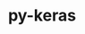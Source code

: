 ---
title: "py-keras"
layout: cache
categories: [package, develop]
meta: {"compilers": ["none"], "num_specs": 176, "num_specs_by_stack": {"ml-darwin-aarch64-mps": 14, "ml-linux-aarch64-cpu": 38, "ml-linux-aarch64-cuda": 38, "ml-linux-x86_64-cpu": 39, "ml-linux-x86_64-cuda": 35, "ml-linux-x86_64-rocm": 12, "root": 176}, "oss": ["sequoia", "ubuntu24.04"], "platforms": ["darwin", "linux"], "stacks": ["ml-darwin-aarch64-mps", "ml-linux-aarch64-cpu", "ml-linux-aarch64-cuda", "ml-linux-x86_64-cpu", "ml-linux-x86_64-cuda", "ml-linux-x86_64-rocm", "root"], "targets": ["aarch64", "x86_64_v3"], "versions": ["3.9.2"]}
spec_details: [{"compiler": "none", "hash": "23yb7n7auhfqrw22mfj4ythnnanm6c5c", "os": "ubuntu24.04", "platform": "linux", "size": "-", "stacks": ["ml-linux-aarch64-cuda", "root"], "target": "aarch64", "variants": ["backend=tensorflow", "build_system=python_pip"], "versions": ["3.9.2"]}, {"compiler": "none", "hash": "27vdd223mqa76bpp2gokjf4vw4t3ijv3", "os": "ubuntu24.04", "platform": "linux", "size": "-", "stacks": ["ml-linux-aarch64-cpu", "root"], "target": "aarch64", "variants": ["backend=torch", "build_system=python_pip"], "versions": ["3.9.2"]}, {"compiler": "none", "hash": "2biozfn5w77xzitrgkfgafhqpw3mjax5", "os": "ubuntu24.04", "platform": "linux", "size": "-", "stacks": ["ml-linux-x86_64-cpu", "root"], "target": "x86_64_v3", "variants": ["backend=torch", "build_system=python_pip"], "versions": ["3.9.2"]}, {"compiler": "none", "hash": "2bkhtb5zjdvnuv6ft3rw7bu7g2mzyqex", "os": "ubuntu24.04", "platform": "linux", "size": "-", "stacks": ["ml-linux-aarch64-cuda", "root"], "target": "aarch64", "variants": ["backend=torch", "build_system=python_pip"], "versions": ["3.9.2"]}, {"compiler": "none", "hash": "2isnbanrgzdusy3cegenirvclztwvjru", "os": "ubuntu24.04", "platform": "linux", "size": "-", "stacks": ["ml-linux-x86_64-cuda", "root"], "target": "x86_64_v3", "variants": ["backend=torch", "build_system=python_pip"], "versions": ["3.9.2"]}, {"compiler": "none", "hash": "2mp7vrw34d3o3zi7hchbrulspkyibwtt", "os": "ubuntu24.04", "platform": "linux", "size": "-", "stacks": ["ml-linux-aarch64-cpu", "root"], "target": "aarch64", "variants": ["backend=torch", "build_system=python_pip"], "versions": ["3.9.2"]}, {"compiler": "none", "hash": "2njwht5ehxf5mlol22gqujg2gmbyxo7x", "os": "ubuntu24.04", "platform": "linux", "size": "-", "stacks": ["ml-linux-aarch64-cuda", "root"], "target": "aarch64", "variants": ["backend=tensorflow", "build_system=python_pip"], "versions": ["3.9.2"]}, {"compiler": "none", "hash": "2s4trwib2hwlroloo2cmu2hawld6phqr", "os": "ubuntu24.04", "platform": "linux", "size": "-", "stacks": ["ml-linux-x86_64-rocm", "root"], "target": "x86_64_v3", "variants": ["backend=tensorflow", "build_system=python_pip"], "versions": ["3.9.2"]}, {"compiler": "none", "hash": "2v5zmye7kzi3l5kxodom7bgdwdgzfopy", "os": "ubuntu24.04", "platform": "linux", "size": "-", "stacks": ["ml-linux-x86_64-cpu", "root"], "target": "x86_64_v3", "variants": ["backend=jax", "build_system=python_pip"], "versions": ["3.9.2"]}, {"compiler": "none", "hash": "2vb2k7bevsr5azl4zhsrfmsbqi7u6mco", "os": "ubuntu24.04", "platform": "linux", "size": "-", "stacks": ["ml-linux-x86_64-cuda", "root"], "target": "x86_64_v3", "variants": ["backend=jax", "build_system=python_pip"], "versions": ["3.9.2"]}, {"compiler": "none", "hash": "2y7mzqmvrx37mo6ghkeoitrvwdzfotbv", "os": "ubuntu24.04", "platform": "linux", "size": "-", "stacks": ["ml-linux-x86_64-rocm", "root"], "target": "x86_64_v3", "variants": ["backend=tensorflow", "build_system=python_pip"], "versions": ["3.9.2"]}, {"compiler": "none", "hash": "3auss2ixvqompo6yaxkri32iclyatc2x", "os": "ubuntu24.04", "platform": "linux", "size": "-", "stacks": ["ml-linux-aarch64-cpu", "root"], "target": "aarch64", "variants": ["backend=torch", "build_system=python_pip"], "versions": ["3.9.2"]}, {"compiler": "none", "hash": "3ifwqzb67bw2shw4yqfqcj2zapu4d7lv", "os": "sequoia", "platform": "darwin", "size": "-", "stacks": ["ml-darwin-aarch64-mps", "root"], "target": "aarch64", "variants": ["backend=torch", "build_system=python_pip"], "versions": ["3.9.2"]}, {"compiler": "none", "hash": "3q7rwtjxs7zxdkux6lsbqrml3iqj6yuq", "os": "ubuntu24.04", "platform": "linux", "size": "-", "stacks": ["ml-linux-aarch64-cpu", "root"], "target": "aarch64", "variants": ["backend=tensorflow", "build_system=python_pip"], "versions": ["3.9.2"]}, {"compiler": "none", "hash": "3smwavnlvbhze5eblf2zk3b5lf7undek", "os": "ubuntu24.04", "platform": "linux", "size": "-", "stacks": ["ml-linux-aarch64-cpu", "root"], "target": "aarch64", "variants": ["backend=tensorflow", "build_system=python_pip"], "versions": ["3.9.2"]}, {"compiler": "none", "hash": "3vvfay54uljgmgogm3z5f32wse2wjnmr", "os": "ubuntu24.04", "platform": "linux", "size": "-", "stacks": ["ml-linux-x86_64-cpu", "root"], "target": "x86_64_v3", "variants": ["backend=torch", "build_system=python_pip"], "versions": ["3.9.2"]}, {"compiler": "none", "hash": "3x56nxcew3aykr3sy6j6seih7u5pwg4x", "os": "ubuntu24.04", "platform": "linux", "size": "-", "stacks": ["ml-linux-aarch64-cuda", "root"], "target": "aarch64", "variants": ["backend=jax", "build_system=python_pip"], "versions": ["3.9.2"]}, {"compiler": "none", "hash": "3zobhduuwy73o6kq75gyt6i7nn7sh34c", "os": "ubuntu24.04", "platform": "linux", "size": "-", "stacks": ["ml-linux-aarch64-cpu", "root"], "target": "aarch64", "variants": ["backend=tensorflow", "build_system=python_pip"], "versions": ["3.9.2"]}, {"compiler": "none", "hash": "4ca62xc4skd2bavq4x3txpqgtdioeykt", "os": "sequoia", "platform": "darwin", "size": "-", "stacks": ["ml-darwin-aarch64-mps", "root"], "target": "aarch64", "variants": ["backend=torch", "build_system=python_pip"], "versions": ["3.9.2"]}, {"compiler": "none", "hash": "4cndtqqkxselgikq53txkbo6k2f2gzsv", "os": "sequoia", "platform": "darwin", "size": "-", "stacks": ["ml-darwin-aarch64-mps", "root"], "target": "aarch64", "variants": ["backend=torch", "build_system=python_pip"], "versions": ["3.9.2"]}, {"compiler": "none", "hash": "4pypqdf4kwaryknjmtllgmagmrqhoou6", "os": "ubuntu24.04", "platform": "linux", "size": "-", "stacks": ["ml-linux-aarch64-cuda", "root"], "target": "aarch64", "variants": ["backend=tensorflow", "build_system=python_pip"], "versions": ["3.9.2"]}, {"compiler": "none", "hash": "4saujuthbptdauhkeb57qttj7dtmhsyr", "os": "ubuntu24.04", "platform": "linux", "size": "-", "stacks": ["ml-linux-aarch64-cpu", "root"], "target": "aarch64", "variants": ["backend=jax", "build_system=python_pip"], "versions": ["3.9.2"]}, {"compiler": "none", "hash": "4sgu4yucuclqsw4ghfyz33nqergxw737", "os": "ubuntu24.04", "platform": "linux", "size": "-", "stacks": ["ml-linux-aarch64-cuda", "root"], "target": "aarch64", "variants": ["backend=jax", "build_system=python_pip"], "versions": ["3.9.2"]}, {"compiler": "none", "hash": "4yhfeweka3o5goz4sixsixhok2uj54ju", "os": "ubuntu24.04", "platform": "linux", "size": "-", "stacks": ["ml-linux-x86_64-cpu", "root"], "target": "x86_64_v3", "variants": ["backend=tensorflow", "build_system=python_pip"], "versions": ["3.9.2"]}, {"compiler": "none", "hash": "5kiu3imegfcbrqhgp7a4bfw2qpwgo3qo", "os": "ubuntu24.04", "platform": "linux", "size": "-", "stacks": ["ml-linux-aarch64-cpu", "root"], "target": "aarch64", "variants": ["backend=jax", "build_system=python_pip"], "versions": ["3.9.2"]}, {"compiler": "none", "hash": "5sgypjk3bzvdkvjnjsktcm3k5igteqsu", "os": "ubuntu24.04", "platform": "linux", "size": "-", "stacks": ["ml-linux-aarch64-cpu", "root"], "target": "aarch64", "variants": ["backend=tensorflow", "build_system=python_pip"], "versions": ["3.9.2"]}, {"compiler": "none", "hash": "5z53vdyvrlqgmtgpb7qiuzdc6ju3ytmg", "os": "ubuntu24.04", "platform": "linux", "size": "-", "stacks": ["ml-linux-x86_64-cpu", "root"], "target": "x86_64_v3", "variants": ["backend=torch", "build_system=python_pip"], "versions": ["3.9.2"]}, {"compiler": "none", "hash": "6d62p2a7xces6wvbonkhce5xgb2e3qbq", "os": "ubuntu24.04", "platform": "linux", "size": "-", "stacks": ["ml-linux-x86_64-cpu", "root"], "target": "x86_64_v3", "variants": ["backend=torch", "build_system=python_pip"], "versions": ["3.9.2"]}, {"compiler": "none", "hash": "6hdke62g7y3hots4sns77oi7bco3ve7g", "os": "ubuntu24.04", "platform": "linux", "size": "-", "stacks": ["ml-linux-x86_64-cuda", "root"], "target": "x86_64_v3", "variants": ["backend=torch", "build_system=python_pip"], "versions": ["3.9.2"]}, {"compiler": "none", "hash": "6nxnba4gxactyv3ltmb5i7w4lxkbpg2p", "os": "ubuntu24.04", "platform": "linux", "size": "-", "stacks": ["ml-linux-x86_64-cpu", "root"], "target": "x86_64_v3", "variants": ["backend=tensorflow", "build_system=python_pip"], "versions": ["3.9.2"]}, {"compiler": "none", "hash": "6vp5y35yxc4n7iz6ye6eomiunzqvcdnb", "os": "ubuntu24.04", "platform": "linux", "size": "-", "stacks": ["ml-linux-x86_64-cuda", "root"], "target": "x86_64_v3", "variants": ["backend=tensorflow", "build_system=python_pip"], "versions": ["3.9.2"]}, {"compiler": "none", "hash": "6y6ral7uuksdynutdunne36bo64nr6uh", "os": "ubuntu24.04", "platform": "linux", "size": "-", "stacks": ["ml-linux-x86_64-cpu", "root"], "target": "x86_64_v3", "variants": ["backend=jax", "build_system=python_pip"], "versions": ["3.9.2"]}, {"compiler": "none", "hash": "7k2jmmvpuvnjnuej4u2x7dnymkv3g5ns", "os": "ubuntu24.04", "platform": "linux", "size": "-", "stacks": ["ml-linux-x86_64-cuda", "root"], "target": "x86_64_v3", "variants": ["backend=jax", "build_system=python_pip"], "versions": ["3.9.2"]}, {"compiler": "none", "hash": "7rvz7fr7xfkmhyzxvpcjvo22bdcg77cr", "os": "ubuntu24.04", "platform": "linux", "size": "-", "stacks": ["ml-linux-aarch64-cpu", "root"], "target": "aarch64", "variants": ["backend=torch", "build_system=python_pip"], "versions": ["3.9.2"]}, {"compiler": "none", "hash": "7y2tdktvr6jyspbamwd45o5pflxdxgc6", "os": "ubuntu24.04", "platform": "linux", "size": "-", "stacks": ["ml-linux-x86_64-cpu", "root"], "target": "x86_64_v3", "variants": ["backend=tensorflow", "build_system=python_pip"], "versions": ["3.9.2"]}, {"compiler": "none", "hash": "a6alutwhnrmggwxihjygnycse2sx3mtc", "os": "ubuntu24.04", "platform": "linux", "size": "-", "stacks": ["ml-linux-aarch64-cuda", "root"], "target": "aarch64", "variants": ["backend=tensorflow", "build_system=python_pip"], "versions": ["3.9.2"]}, {"compiler": "none", "hash": "aaednpmvy7izv75q4mci7vafetrgwumd", "os": "ubuntu24.04", "platform": "linux", "size": "-", "stacks": ["ml-linux-aarch64-cuda", "root"], "target": "aarch64", "variants": ["backend=jax", "build_system=python_pip"], "versions": ["3.9.2"]}, {"compiler": "none", "hash": "arsjezkrq7hh432kzvncsfw2vic5akre", "os": "ubuntu24.04", "platform": "linux", "size": "-", "stacks": ["ml-linux-x86_64-cpu", "root"], "target": "x86_64_v3", "variants": ["backend=tensorflow", "build_system=python_pip"], "versions": ["3.9.2"]}, {"compiler": "none", "hash": "barmzh7tcglz23yohbdo33jmfiemtp7h", "os": "ubuntu24.04", "platform": "linux", "size": "-", "stacks": ["ml-linux-x86_64-cpu", "root"], "target": "x86_64_v3", "variants": ["backend=jax", "build_system=python_pip"], "versions": ["3.9.2"]}, {"compiler": "none", "hash": "boromicvpipiwhn5aek7b3vj5352nyjd", "os": "ubuntu24.04", "platform": "linux", "size": "-", "stacks": ["ml-linux-x86_64-rocm", "root"], "target": "x86_64_v3", "variants": ["backend=tensorflow", "build_system=python_pip"], "versions": ["3.9.2"]}, {"compiler": "none", "hash": "bpk57bndtib47qs37jr72s2x4suq2eg3", "os": "ubuntu24.04", "platform": "linux", "size": "-", "stacks": ["ml-linux-x86_64-cpu", "root"], "target": "x86_64_v3", "variants": ["backend=torch", "build_system=python_pip"], "versions": ["3.9.2"]}, {"compiler": "none", "hash": "bxof7ixpw3b7a4zw3373f7epoevx3ypx", "os": "ubuntu24.04", "platform": "linux", "size": "-", "stacks": ["ml-linux-aarch64-cuda", "root"], "target": "aarch64", "variants": ["backend=jax", "build_system=python_pip"], "versions": ["3.9.2"]}, {"compiler": "none", "hash": "c4o23kgg6mvbno4gzueebh5npyd63q2s", "os": "ubuntu24.04", "platform": "linux", "size": "-", "stacks": ["ml-linux-aarch64-cuda", "root"], "target": "aarch64", "variants": ["backend=jax", "build_system=python_pip"], "versions": ["3.9.2"]}, {"compiler": "none", "hash": "c7zu7t2avcg2ewaxb2iuyrxyerfx7jus", "os": "ubuntu24.04", "platform": "linux", "size": "-", "stacks": ["ml-linux-aarch64-cuda", "root"], "target": "aarch64", "variants": ["backend=jax", "build_system=python_pip"], "versions": ["3.9.2"]}, {"compiler": "none", "hash": "cag4nwljhi3uxbhhfjswq7tqsfxc2wvo", "os": "ubuntu24.04", "platform": "linux", "size": "-", "stacks": ["ml-linux-x86_64-cuda", "root"], "target": "x86_64_v3", "variants": ["backend=torch", "build_system=python_pip"], "versions": ["3.9.2"]}, {"compiler": "none", "hash": "d62r4vohilpzya4icizvvd2biro2twk4", "os": "ubuntu24.04", "platform": "linux", "size": "-", "stacks": ["ml-linux-aarch64-cpu", "root"], "target": "aarch64", "variants": ["backend=torch", "build_system=python_pip"], "versions": ["3.9.2"]}, {"compiler": "none", "hash": "d75ev2tlcnkile3agrsaj5tvbvq4kjpc", "os": "ubuntu24.04", "platform": "linux", "size": "-", "stacks": ["ml-linux-x86_64-rocm", "root"], "target": "x86_64_v3", "variants": ["backend=tensorflow", "build_system=python_pip"], "versions": ["3.9.2"]}, {"compiler": "none", "hash": "dc2o4ucog4hnsgzk3oamrdv67c2autni", "os": "ubuntu24.04", "platform": "linux", "size": "-", "stacks": ["ml-linux-aarch64-cuda", "root"], "target": "aarch64", "variants": ["backend=torch", "build_system=python_pip"], "versions": ["3.9.2"]}, {"compiler": "none", "hash": "dch5mrmsqsmks2bl7wz6yeriuf6brlwq", "os": "ubuntu24.04", "platform": "linux", "size": "-", "stacks": ["ml-linux-x86_64-cpu", "root"], "target": "x86_64_v3", "variants": ["backend=tensorflow", "build_system=python_pip"], "versions": ["3.9.2"]}, {"compiler": "none", "hash": "dh2teqkcvqn46r74tr53lrxhu53bhrze", "os": "ubuntu24.04", "platform": "linux", "size": "-", "stacks": ["ml-linux-x86_64-cpu", "root"], "target": "x86_64_v3", "variants": ["backend=torch", "build_system=python_pip"], "versions": ["3.9.2"]}, {"compiler": "none", "hash": "drxbovvdlhimgoutfihmidomordzxddg", "os": "ubuntu24.04", "platform": "linux", "size": "-", "stacks": ["ml-linux-aarch64-cpu", "root"], "target": "aarch64", "variants": ["backend=tensorflow", "build_system=python_pip"], "versions": ["3.9.2"]}, {"compiler": "none", "hash": "dspvsi6rfailhq55qwlldtdplboeacy3", "os": "ubuntu24.04", "platform": "linux", "size": "-", "stacks": ["ml-linux-x86_64-cuda", "root"], "target": "x86_64_v3", "variants": ["backend=jax", "build_system=python_pip"], "versions": ["3.9.2"]}, {"compiler": "none", "hash": "dzkfug3bvz5ha3srqwt5eqicau7cdza3", "os": "ubuntu24.04", "platform": "linux", "size": "-", "stacks": ["ml-linux-aarch64-cpu", "root"], "target": "aarch64", "variants": ["backend=jax", "build_system=python_pip"], "versions": ["3.9.2"]}, {"compiler": "none", "hash": "e5br67vmcthkrkc4rtwygjvwp7duibmw", "os": "ubuntu24.04", "platform": "linux", "size": "-", "stacks": ["ml-linux-x86_64-cuda", "root"], "target": "x86_64_v3", "variants": ["backend=tensorflow", "build_system=python_pip"], "versions": ["3.9.2"]}, {"compiler": "none", "hash": "e7ocqng72zcke4rva3c3gw4anbpwbwst", "os": "ubuntu24.04", "platform": "linux", "size": "-", "stacks": ["ml-linux-x86_64-cuda", "root"], "target": "x86_64_v3", "variants": ["backend=tensorflow", "build_system=python_pip"], "versions": ["3.9.2"]}, {"compiler": "none", "hash": "emyyjyov6nye7mwewn65axtdg7nabu4f", "os": "ubuntu24.04", "platform": "linux", "size": "-", "stacks": ["ml-linux-x86_64-cuda", "root"], "target": "x86_64_v3", "variants": ["backend=jax", "build_system=python_pip"], "versions": ["3.9.2"]}, {"compiler": "none", "hash": "esudvhs3m3wj3knzbc6uuc4ser454cca", "os": "ubuntu24.04", "platform": "linux", "size": "-", "stacks": ["ml-linux-x86_64-cuda", "root"], "target": "x86_64_v3", "variants": ["backend=torch", "build_system=python_pip"], "versions": ["3.9.2"]}, {"compiler": "none", "hash": "ezbszqqkiqpmkqlxfvou3zj7xsj5burz", "os": "ubuntu24.04", "platform": "linux", "size": "-", "stacks": ["ml-linux-x86_64-cpu", "root"], "target": "x86_64_v3", "variants": ["backend=jax", "build_system=python_pip"], "versions": ["3.9.2"]}, {"compiler": "none", "hash": "f2v5ceyywsvgotlw4ji6ttxoajiw7omn", "os": "ubuntu24.04", "platform": "linux", "size": "-", "stacks": ["ml-linux-x86_64-cuda", "root"], "target": "x86_64_v3", "variants": ["backend=tensorflow", "build_system=python_pip"], "versions": ["3.9.2"]}, {"compiler": "none", "hash": "feuc4exqhfi4wzdczo3yzb6p7krwbumo", "os": "ubuntu24.04", "platform": "linux", "size": "-", "stacks": ["ml-linux-x86_64-cpu", "root"], "target": "x86_64_v3", "variants": ["backend=jax", "build_system=python_pip"], "versions": ["3.9.2"]}, {"compiler": "none", "hash": "ff4qmeyj5ulttnuricjorkyw4cvynvfs", "os": "ubuntu24.04", "platform": "linux", "size": "-", "stacks": ["ml-linux-aarch64-cuda", "root"], "target": "aarch64", "variants": ["backend=tensorflow", "build_system=python_pip"], "versions": ["3.9.2"]}, {"compiler": "none", "hash": "fhsnlyjjfen547y62b74lkeic2mzzgvh", "os": "ubuntu24.04", "platform": "linux", "size": "-", "stacks": ["ml-linux-x86_64-cuda", "root"], "target": "x86_64_v3", "variants": ["backend=tensorflow", "build_system=python_pip"], "versions": ["3.9.2"]}, {"compiler": "none", "hash": "fl3gz7nsxao7mnkzmnwnd73xzsvxhezn", "os": "ubuntu24.04", "platform": "linux", "size": "-", "stacks": ["ml-linux-aarch64-cuda", "root"], "target": "aarch64", "variants": ["backend=torch", "build_system=python_pip"], "versions": ["3.9.2"]}, {"compiler": "none", "hash": "fybpfcwxahjmlokxdt65tbkmd7ziewk4", "os": "ubuntu24.04", "platform": "linux", "size": "-", "stacks": ["ml-linux-x86_64-cpu", "root"], "target": "x86_64_v3", "variants": ["backend=jax", "build_system=python_pip"], "versions": ["3.9.2"]}, {"compiler": "none", "hash": "g3vduq45yifjqpmkz7tvstcsi3jynaz5", "os": "ubuntu24.04", "platform": "linux", "size": "-", "stacks": ["ml-linux-x86_64-cpu", "root"], "target": "x86_64_v3", "variants": ["backend=torch", "build_system=python_pip"], "versions": ["3.9.2"]}, {"compiler": "none", "hash": "gfa7gzposkedfkjho3akm2cyprda2dq6", "os": "ubuntu24.04", "platform": "linux", "size": "-", "stacks": ["ml-linux-aarch64-cpu", "root"], "target": "aarch64", "variants": ["backend=tensorflow", "build_system=python_pip"], "versions": ["3.9.2"]}, {"compiler": "none", "hash": "gjzsd454q4wu3j2aodqqhodfou7tvghu", "os": "ubuntu24.04", "platform": "linux", "size": "-", "stacks": ["ml-linux-x86_64-cpu", "root"], "target": "x86_64_v3", "variants": ["backend=torch", "build_system=python_pip"], "versions": ["3.9.2"]}, {"compiler": "none", "hash": "gk35ahotj266iszlpzjzlaohp25v2xug", "os": "ubuntu24.04", "platform": "linux", "size": "-", "stacks": ["ml-linux-x86_64-cuda", "root"], "target": "x86_64_v3", "variants": ["backend=jax", "build_system=python_pip"], "versions": ["3.9.2"]}, {"compiler": "none", "hash": "gmt4zhtmashnz32whv6culj66zg5rxo4", "os": "ubuntu24.04", "platform": "linux", "size": "-", "stacks": ["ml-linux-x86_64-cuda", "root"], "target": "x86_64_v3", "variants": ["backend=jax", "build_system=python_pip"], "versions": ["3.9.2"]}, {"compiler": "none", "hash": "gnt5ucls4pjrk53atgekxwxbohwjk6kq", "os": "ubuntu24.04", "platform": "linux", "size": "-", "stacks": ["ml-linux-x86_64-cpu", "root"], "target": "x86_64_v3", "variants": ["backend=jax", "build_system=python_pip"], "versions": ["3.9.2"]}, {"compiler": "none", "hash": "gs76ycml6xnabi53qyns354xj3xphxad", "os": "sequoia", "platform": "darwin", "size": "-", "stacks": ["ml-darwin-aarch64-mps", "root"], "target": "aarch64", "variants": ["backend=torch", "build_system=python_pip"], "versions": ["3.9.2"]}, {"compiler": "none", "hash": "gub5hma2leenzvfjun3c4xxq7xsexz3f", "os": "ubuntu24.04", "platform": "linux", "size": "-", "stacks": ["ml-linux-aarch64-cpu", "root"], "target": "aarch64", "variants": ["backend=torch", "build_system=python_pip"], "versions": ["3.9.2"]}, {"compiler": "none", "hash": "gwys2x2tedoxcy6iw4o2px4dg4n6rkoq", "os": "ubuntu24.04", "platform": "linux", "size": "-", "stacks": ["ml-linux-x86_64-cpu", "root"], "target": "x86_64_v3", "variants": ["backend=torch", "build_system=python_pip"], "versions": ["3.9.2"]}, {"compiler": "none", "hash": "h626zlun3mteltxtpyrsqf3yufcpkylo", "os": "ubuntu24.04", "platform": "linux", "size": "-", "stacks": ["ml-linux-aarch64-cuda", "root"], "target": "aarch64", "variants": ["backend=tensorflow", "build_system=python_pip"], "versions": ["3.9.2"]}, {"compiler": "none", "hash": "hdlsp4bfwhtxakk7ajz6kbkdj4uihb3v", "os": "ubuntu24.04", "platform": "linux", "size": "-", "stacks": ["ml-linux-aarch64-cpu", "root"], "target": "aarch64", "variants": ["backend=jax", "build_system=python_pip"], "versions": ["3.9.2"]}, {"compiler": "none", "hash": "he7w5qge4irrb6fciezzolgofxexkfdz", "os": "ubuntu24.04", "platform": "linux", "size": "-", "stacks": ["ml-linux-x86_64-cpu", "root"], "target": "x86_64_v3", "variants": ["backend=torch", "build_system=python_pip"], "versions": ["3.9.2"]}, {"compiler": "none", "hash": "hgaz2zi4yiqtwnklrxfchmyjonstinue", "os": "ubuntu24.04", "platform": "linux", "size": "-", "stacks": ["ml-linux-x86_64-rocm", "root"], "target": "x86_64_v3", "variants": ["backend=tensorflow", "build_system=python_pip"], "versions": ["3.9.2"]}, {"compiler": "none", "hash": "hn4vdi3qf6fwyg7bouegiy655ctktur5", "os": "ubuntu24.04", "platform": "linux", "size": "-", "stacks": ["ml-linux-aarch64-cpu", "root"], "target": "aarch64", "variants": ["backend=jax", "build_system=python_pip"], "versions": ["3.9.2"]}, {"compiler": "none", "hash": "i5agrddvnvurcb2xxvrvxk3rdrpjgmgw", "os": "sequoia", "platform": "darwin", "size": "-", "stacks": ["ml-darwin-aarch64-mps", "root"], "target": "aarch64", "variants": ["backend=torch", "build_system=python_pip"], "versions": ["3.9.2"]}, {"compiler": "none", "hash": "ial47ybsv7jiholyf37ocavxs2icpkp6", "os": "ubuntu24.04", "platform": "linux", "size": "-", "stacks": ["ml-linux-aarch64-cpu", "root"], "target": "aarch64", "variants": ["backend=jax", "build_system=python_pip"], "versions": ["3.9.2"]}, {"compiler": "none", "hash": "iqj2pb3n7op3abnuinxzwkqyvnhws6rh", "os": "ubuntu24.04", "platform": "linux", "size": "-", "stacks": ["ml-linux-x86_64-cuda", "root"], "target": "x86_64_v3", "variants": ["backend=torch", "build_system=python_pip"], "versions": ["3.9.2"]}, {"compiler": "none", "hash": "j3rgetuhbkguba3wnugeiokw2vz4yen3", "os": "ubuntu24.04", "platform": "linux", "size": "-", "stacks": ["ml-linux-x86_64-cuda", "root"], "target": "x86_64_v3", "variants": ["backend=torch", "build_system=python_pip"], "versions": ["3.9.2"]}, {"compiler": "none", "hash": "jdvak6lol76p7tugvzhi7nbpk7ypmo4v", "os": "sequoia", "platform": "darwin", "size": "-", "stacks": ["ml-darwin-aarch64-mps", "root"], "target": "aarch64", "variants": ["backend=torch", "build_system=python_pip"], "versions": ["3.9.2"]}, {"compiler": "none", "hash": "juoab7nrtnwgu4exrb53kferf2ehlyt3", "os": "ubuntu24.04", "platform": "linux", "size": "-", "stacks": ["ml-linux-aarch64-cuda", "root"], "target": "aarch64", "variants": ["backend=torch", "build_system=python_pip"], "versions": ["3.9.2"]}, {"compiler": "none", "hash": "k3w7j5yj24tqgnrn53vwg4cwikcnswxh", "os": "ubuntu24.04", "platform": "linux", "size": "-", "stacks": ["ml-linux-aarch64-cpu", "root"], "target": "aarch64", "variants": ["backend=torch", "build_system=python_pip"], "versions": ["3.9.2"]}, {"compiler": "none", "hash": "klq5imrojebgaksa66gycwwfvgcgrctg", "os": "ubuntu24.04", "platform": "linux", "size": "-", "stacks": ["ml-linux-aarch64-cuda", "root"], "target": "aarch64", "variants": ["backend=tensorflow", "build_system=python_pip"], "versions": ["3.9.2"]}, {"compiler": "none", "hash": "ldphhl37krbs36wqjhqczcoeyekfitaj", "os": "ubuntu24.04", "platform": "linux", "size": "-", "stacks": ["ml-linux-x86_64-cpu", "root"], "target": "x86_64_v3", "variants": ["backend=jax", "build_system=python_pip"], "versions": ["3.9.2"]}, {"compiler": "none", "hash": "lokbysgj7i6uilrq7bfs3rwmoj7wfnbi", "os": "ubuntu24.04", "platform": "linux", "size": "-", "stacks": ["ml-linux-aarch64-cuda", "root"], "target": "aarch64", "variants": ["backend=jax", "build_system=python_pip"], "versions": ["3.9.2"]}, {"compiler": "none", "hash": "lqy5dnb2awenwmdzqf3qwfz27g34hvz2", "os": "ubuntu24.04", "platform": "linux", "size": "-", "stacks": ["ml-linux-aarch64-cpu", "root"], "target": "aarch64", "variants": ["backend=jax", "build_system=python_pip"], "versions": ["3.9.2"]}, {"compiler": "none", "hash": "luvzf4uxlzp75hefzwjkftj2ldc4b52b", "os": "ubuntu24.04", "platform": "linux", "size": "-", "stacks": ["ml-linux-x86_64-rocm", "root"], "target": "x86_64_v3", "variants": ["backend=tensorflow", "build_system=python_pip"], "versions": ["3.9.2"]}, {"compiler": "none", "hash": "lx22hfcgpjg4qgzzm5uu6afx2uibfiqf", "os": "ubuntu24.04", "platform": "linux", "size": "-", "stacks": ["ml-linux-aarch64-cpu", "root"], "target": "aarch64", "variants": ["backend=jax", "build_system=python_pip"], "versions": ["3.9.2"]}, {"compiler": "none", "hash": "m4hqgwkboprzub2rxlebe6ju7lhtgl5p", "os": "ubuntu24.04", "platform": "linux", "size": "-", "stacks": ["ml-linux-aarch64-cpu", "root"], "target": "aarch64", "variants": ["backend=tensorflow", "build_system=python_pip"], "versions": ["3.9.2"]}, {"compiler": "none", "hash": "mhuqgvfpzjnme54f4iovy2ccphqkixe4", "os": "ubuntu24.04", "platform": "linux", "size": "-", "stacks": ["ml-linux-x86_64-cuda", "root"], "target": "x86_64_v3", "variants": ["backend=tensorflow", "build_system=python_pip"], "versions": ["3.9.2"]}, {"compiler": "none", "hash": "mjaxcbiwnibzq5jqljbk73gbxzxbyqmc", "os": "ubuntu24.04", "platform": "linux", "size": "-", "stacks": ["ml-linux-aarch64-cuda", "root"], "target": "aarch64", "variants": ["backend=torch", "build_system=python_pip"], "versions": ["3.9.2"]}, {"compiler": "none", "hash": "mjh4iaruv5jd4dluwrr6lyj2bobel6jl", "os": "ubuntu24.04", "platform": "linux", "size": "-", "stacks": ["ml-linux-x86_64-cpu", "root"], "target": "x86_64_v3", "variants": ["backend=tensorflow", "build_system=python_pip"], "versions": ["3.9.2"]}, {"compiler": "none", "hash": "mjtvub76chp4zjf6uepk23udjh3ojcgo", "os": "ubuntu24.04", "platform": "linux", "size": "-", "stacks": ["ml-linux-x86_64-cuda", "root"], "target": "x86_64_v3", "variants": ["backend=jax", "build_system=python_pip"], "versions": ["3.9.2"]}, {"compiler": "none", "hash": "mv6dxcasrfyq3sufzprwcwblxx7qnktw", "os": "ubuntu24.04", "platform": "linux", "size": "-", "stacks": ["ml-linux-x86_64-cuda", "root"], "target": "x86_64_v3", "variants": ["backend=tensorflow", "build_system=python_pip"], "versions": ["3.9.2"]}, {"compiler": "none", "hash": "nhgy2mwclezspdk33fgo542ngb3atdr5", "os": "ubuntu24.04", "platform": "linux", "size": "-", "stacks": ["ml-linux-x86_64-rocm", "root"], "target": "x86_64_v3", "variants": ["backend=tensorflow", "build_system=python_pip"], "versions": ["3.9.2"]}, {"compiler": "none", "hash": "nnk4jmywiimx7aqv6qyzoyokh4nshe33", "os": "ubuntu24.04", "platform": "linux", "size": "-", "stacks": ["ml-linux-x86_64-cuda", "root"], "target": "x86_64_v3", "variants": ["backend=jax", "build_system=python_pip"], "versions": ["3.9.2"]}, {"compiler": "none", "hash": "nob43gehzjmpjeqhvj7zyfhr5flv7emt", "os": "ubuntu24.04", "platform": "linux", "size": "-", "stacks": ["ml-linux-x86_64-cpu", "root"], "target": "x86_64_v3", "variants": ["backend=tensorflow", "build_system=python_pip"], "versions": ["3.9.2"]}, {"compiler": "none", "hash": "not3kwrgodxmynlp2rlwarpyixqsm2iw", "os": "ubuntu24.04", "platform": "linux", "size": "-", "stacks": ["ml-linux-aarch64-cuda", "root"], "target": "aarch64", "variants": ["backend=torch", "build_system=python_pip"], "versions": ["3.9.2"]}, {"compiler": "none", "hash": "o6fjcshsyjlkisreflgtlweu5hb26jcv", "os": "sequoia", "platform": "darwin", "size": "-", "stacks": ["ml-darwin-aarch64-mps", "root"], "target": "aarch64", "variants": ["backend=torch", "build_system=python_pip"], "versions": ["3.9.2"]}, {"compiler": "none", "hash": "ok5sniox7ptxmpukifikrd53jo6svx4b", "os": "ubuntu24.04", "platform": "linux", "size": "-", "stacks": ["ml-linux-aarch64-cuda", "root"], "target": "aarch64", "variants": ["backend=jax", "build_system=python_pip"], "versions": ["3.9.2"]}, {"compiler": "none", "hash": "okfmndytc3jegedly5mo7hq6ngdf2tyr", "os": "ubuntu24.04", "platform": "linux", "size": "-", "stacks": ["ml-linux-x86_64-cuda", "root"], "target": "x86_64_v3", "variants": ["backend=torch", "build_system=python_pip"], "versions": ["3.9.2"]}, {"compiler": "none", "hash": "p6s3hrcxmrez742fae64gbu5tov5ga2s", "os": "sequoia", "platform": "darwin", "size": "-", "stacks": ["ml-darwin-aarch64-mps", "root"], "target": "aarch64", "variants": ["backend=torch", "build_system=python_pip"], "versions": ["3.9.2"]}, {"compiler": "none", "hash": "p7mf62jcdxs42ob2pjiumrgtvmpuwfqq", "os": "ubuntu24.04", "platform": "linux", "size": "-", "stacks": ["ml-linux-aarch64-cuda", "root"], "target": "aarch64", "variants": ["backend=torch", "build_system=python_pip"], "versions": ["3.9.2"]}, {"compiler": "none", "hash": "pai77tuvpl43vgau2taf7svlfhohcgar", "os": "ubuntu24.04", "platform": "linux", "size": "-", "stacks": ["ml-linux-x86_64-cuda", "root"], "target": "x86_64_v3", "variants": ["backend=torch", "build_system=python_pip"], "versions": ["3.9.2"]}, {"compiler": "none", "hash": "pigalgwwfibzitya4k4ohvswkceh3ib4", "os": "ubuntu24.04", "platform": "linux", "size": "-", "stacks": ["ml-linux-x86_64-cpu", "root"], "target": "x86_64_v3", "variants": ["backend=tensorflow", "build_system=python_pip"], "versions": ["3.9.2"]}, {"compiler": "none", "hash": "plqfettuihqimmonxcpzh5h7v77row2j", "os": "ubuntu24.04", "platform": "linux", "size": "-", "stacks": ["ml-linux-aarch64-cuda", "root"], "target": "aarch64", "variants": ["backend=tensorflow", "build_system=python_pip"], "versions": ["3.9.2"]}, {"compiler": "none", "hash": "pt77okytavynz7wkcu55sgbktevqhyzd", "os": "sequoia", "platform": "darwin", "size": "-", "stacks": ["ml-darwin-aarch64-mps", "root"], "target": "aarch64", "variants": ["backend=torch", "build_system=python_pip"], "versions": ["3.9.2"]}, {"compiler": "none", "hash": "q4bj4x4dwfmz2vreorj6nbmcmrl5pito", "os": "ubuntu24.04", "platform": "linux", "size": "-", "stacks": ["ml-linux-aarch64-cuda", "root"], "target": "aarch64", "variants": ["backend=jax", "build_system=python_pip"], "versions": ["3.9.2"]}, {"compiler": "none", "hash": "qalhjzj52oeed2hi7wx4ushio5j75yg6", "os": "ubuntu24.04", "platform": "linux", "size": "-", "stacks": ["ml-linux-aarch64-cpu", "root"], "target": "aarch64", "variants": ["backend=torch", "build_system=python_pip"], "versions": ["3.9.2"]}, {"compiler": "none", "hash": "qmdkkqjacwst7yvsjuvho2khmvihqjof", "os": "ubuntu24.04", "platform": "linux", "size": "-", "stacks": ["ml-linux-x86_64-cuda", "root"], "target": "x86_64_v3", "variants": ["backend=tensorflow", "build_system=python_pip"], "versions": ["3.9.2"]}, {"compiler": "none", "hash": "qqadsaumogmftpsyva3ctbzziealjoxg", "os": "ubuntu24.04", "platform": "linux", "size": "-", "stacks": ["ml-linux-x86_64-cpu", "root"], "target": "x86_64_v3", "variants": ["backend=torch", "build_system=python_pip"], "versions": ["3.9.2"]}, {"compiler": "none", "hash": "qxqziqqsscuuhoivq3usmpged5sdz6ly", "os": "ubuntu24.04", "platform": "linux", "size": "-", "stacks": ["ml-linux-x86_64-cpu", "root"], "target": "x86_64_v3", "variants": ["backend=torch", "build_system=python_pip"], "versions": ["3.9.2"]}, {"compiler": "none", "hash": "qyk67k4hik7wopii3xcha4y45hf2pyza", "os": "ubuntu24.04", "platform": "linux", "size": "-", "stacks": ["ml-linux-x86_64-cpu", "root"], "target": "x86_64_v3", "variants": ["backend=jax", "build_system=python_pip"], "versions": ["3.9.2"]}, {"compiler": "none", "hash": "r5oadha4p2glu6xz564mdnqq5bgsvzqo", "os": "ubuntu24.04", "platform": "linux", "size": "-", "stacks": ["ml-linux-x86_64-rocm", "root"], "target": "x86_64_v3", "variants": ["backend=tensorflow", "build_system=python_pip"], "versions": ["3.9.2"]}, {"compiler": "none", "hash": "rbyedu52tmlzfbkd542viqoidt5dcqad", "os": "ubuntu24.04", "platform": "linux", "size": "-", "stacks": ["ml-linux-x86_64-cpu", "root"], "target": "x86_64_v3", "variants": ["backend=tensorflow", "build_system=python_pip"], "versions": ["3.9.2"]}, {"compiler": "none", "hash": "rdhcxwq2kgscacnnx57evt4up2hhmm26", "os": "ubuntu24.04", "platform": "linux", "size": "-", "stacks": ["ml-linux-aarch64-cpu", "root"], "target": "aarch64", "variants": ["backend=tensorflow", "build_system=python_pip"], "versions": ["3.9.2"]}, {"compiler": "none", "hash": "rhsydjaf3zgec3vqcsxifx2u63i3fgvq", "os": "ubuntu24.04", "platform": "linux", "size": "-", "stacks": ["ml-linux-x86_64-rocm", "root"], "target": "x86_64_v3", "variants": ["backend=tensorflow", "build_system=python_pip"], "versions": ["3.9.2"]}, {"compiler": "none", "hash": "rncn7uroojrbeuuxjm34rxl47pumm7ao", "os": "ubuntu24.04", "platform": "linux", "size": "-", "stacks": ["ml-linux-aarch64-cuda", "root"], "target": "aarch64", "variants": ["backend=torch", "build_system=python_pip"], "versions": ["3.9.2"]}, {"compiler": "none", "hash": "s6rwfvrtrlgyzr7lv35eeqcezg7aseor", "os": "ubuntu24.04", "platform": "linux", "size": "-", "stacks": ["ml-linux-aarch64-cuda", "root"], "target": "aarch64", "variants": ["backend=tensorflow", "build_system=python_pip"], "versions": ["3.9.2"]}, {"compiler": "none", "hash": "scm3pg5vmqk63w4jlqtzlmgklyzkszuk", "os": "ubuntu24.04", "platform": "linux", "size": "-", "stacks": ["ml-linux-aarch64-cuda", "root"], "target": "aarch64", "variants": ["backend=jax", "build_system=python_pip"], "versions": ["3.9.2"]}, {"compiler": "none", "hash": "sejdvmh7boz7s6443fu3mjf4aljkurry", "os": "ubuntu24.04", "platform": "linux", "size": "-", "stacks": ["ml-linux-aarch64-cpu", "root"], "target": "aarch64", "variants": ["backend=jax", "build_system=python_pip"], "versions": ["3.9.2"]}, {"compiler": "none", "hash": "srfcneh7nrx2dwoyctqk5xo6trf76sgp", "os": "ubuntu24.04", "platform": "linux", "size": "-", "stacks": ["ml-linux-aarch64-cpu", "root"], "target": "aarch64", "variants": ["backend=tensorflow", "build_system=python_pip"], "versions": ["3.9.2"]}, {"compiler": "none", "hash": "suizxj25j4vmln3dr633qiucbzsqadce", "os": "ubuntu24.04", "platform": "linux", "size": "-", "stacks": ["ml-linux-x86_64-cuda", "root"], "target": "x86_64_v3", "variants": ["backend=torch", "build_system=python_pip"], "versions": ["3.9.2"]}, {"compiler": "none", "hash": "swvjj4abbzv645z52erzqsjzasewz4gk", "os": "ubuntu24.04", "platform": "linux", "size": "-", "stacks": ["ml-linux-aarch64-cpu", "root"], "target": "aarch64", "variants": ["backend=tensorflow", "build_system=python_pip"], "versions": ["3.9.2"]}, {"compiler": "none", "hash": "t3xrh4nhzx2oadwl7x547njj4uu2jgt4", "os": "ubuntu24.04", "platform": "linux", "size": "-", "stacks": ["ml-linux-x86_64-rocm", "root"], "target": "x86_64_v3", "variants": ["backend=tensorflow", "build_system=python_pip"], "versions": ["3.9.2"]}, {"compiler": "none", "hash": "t4a7zp3oiihpxk6fr6uqohyxwm44wjxe", "os": "ubuntu24.04", "platform": "linux", "size": "-", "stacks": ["ml-linux-x86_64-cpu", "root"], "target": "x86_64_v3", "variants": ["backend=torch", "build_system=python_pip"], "versions": ["3.9.2"]}, {"compiler": "none", "hash": "t6zeoqfj5rclo7kvbxjywcdcz7zcvcpb", "os": "sequoia", "platform": "darwin", "size": "-", "stacks": ["ml-darwin-aarch64-mps", "root"], "target": "aarch64", "variants": ["backend=torch", "build_system=python_pip"], "versions": ["3.9.2"]}, {"compiler": "none", "hash": "tfbsixkablg2pwxftpbfazypz5pyfuyi", "os": "ubuntu24.04", "platform": "linux", "size": "-", "stacks": ["ml-linux-aarch64-cpu", "root"], "target": "aarch64", "variants": ["backend=torch", "build_system=python_pip"], "versions": ["3.9.2"]}, {"compiler": "none", "hash": "tj5yb3wcaapr2f7eoighadkfrpuobexu", "os": "ubuntu24.04", "platform": "linux", "size": "-", "stacks": ["ml-linux-aarch64-cuda", "root"], "target": "aarch64", "variants": ["backend=tensorflow", "build_system=python_pip"], "versions": ["3.9.2"]}, {"compiler": "none", "hash": "tllxhzkyqvulsiqunxkculw3bgg24slh", "os": "ubuntu24.04", "platform": "linux", "size": "-", "stacks": ["ml-linux-x86_64-rocm", "root"], "target": "x86_64_v3", "variants": ["backend=tensorflow", "build_system=python_pip"], "versions": ["3.9.2"]}, {"compiler": "none", "hash": "tpbgn2n63fbrz32vmblwwlpkcoho44oz", "os": "ubuntu24.04", "platform": "linux", "size": "-", "stacks": ["ml-linux-aarch64-cpu", "root"], "target": "aarch64", "variants": ["backend=jax", "build_system=python_pip"], "versions": ["3.9.2"]}, {"compiler": "none", "hash": "tvtvl4zdlyntmcajjn4eqfuinj3s26cr", "os": "ubuntu24.04", "platform": "linux", "size": "-", "stacks": ["ml-linux-aarch64-cpu", "root"], "target": "aarch64", "variants": ["backend=jax", "build_system=python_pip"], "versions": ["3.9.2"]}, {"compiler": "none", "hash": "twvpjl6aojzu3c46rin3a4fj24wclkqg", "os": "sequoia", "platform": "darwin", "size": "-", "stacks": ["ml-darwin-aarch64-mps", "root"], "target": "aarch64", "variants": ["backend=torch", "build_system=python_pip"], "versions": ["3.9.2"]}, {"compiler": "none", "hash": "txd4imwcw3k3tcxz5m6ir7kaovxd7mn3", "os": "ubuntu24.04", "platform": "linux", "size": "-", "stacks": ["ml-linux-aarch64-cpu", "root"], "target": "aarch64", "variants": ["backend=torch", "build_system=python_pip"], "versions": ["3.9.2"]}, {"compiler": "none", "hash": "tzey4mwy2neqnpgnwy6tdrlmevgjd2kq", "os": "ubuntu24.04", "platform": "linux", "size": "-", "stacks": ["ml-linux-aarch64-cuda", "root"], "target": "aarch64", "variants": ["backend=torch", "build_system=python_pip"], "versions": ["3.9.2"]}, {"compiler": "none", "hash": "u6jdz6tcmqkvsqbu4ce5uz5gtrufroxi", "os": "ubuntu24.04", "platform": "linux", "size": "-", "stacks": ["ml-linux-aarch64-cuda", "root"], "target": "aarch64", "variants": ["backend=torch", "build_system=python_pip"], "versions": ["3.9.2"]}, {"compiler": "none", "hash": "ucmobbfqxd72s2lzs65pkeukkcxl73fl", "os": "ubuntu24.04", "platform": "linux", "size": "-", "stacks": ["ml-linux-aarch64-cpu", "root"], "target": "aarch64", "variants": ["backend=torch", "build_system=python_pip"], "versions": ["3.9.2"]}, {"compiler": "none", "hash": "udcjf34l2vu5g5amcb2kba64vk7qhfex", "os": "ubuntu24.04", "platform": "linux", "size": "-", "stacks": ["ml-linux-x86_64-cpu", "root"], "target": "x86_64_v3", "variants": ["backend=torch", "build_system=python_pip"], "versions": ["3.9.2"]}, {"compiler": "none", "hash": "udiazcn5zchz52iqz57max2jzlwu2s66", "os": "ubuntu24.04", "platform": "linux", "size": "-", "stacks": ["ml-linux-x86_64-cuda", "root"], "target": "x86_64_v3", "variants": ["backend=tensorflow", "build_system=python_pip"], "versions": ["3.9.2"]}, {"compiler": "none", "hash": "ufdhedh7d6i3a7xqhposvcdyr5lwng6n", "os": "ubuntu24.04", "platform": "linux", "size": "-", "stacks": ["ml-linux-aarch64-cuda", "root"], "target": "aarch64", "variants": ["backend=torch", "build_system=python_pip"], "versions": ["3.9.2"]}, {"compiler": "none", "hash": "ug74ywxixs7k6ubq36cq3zzy5p2bxm3v", "os": "ubuntu24.04", "platform": "linux", "size": "-", "stacks": ["ml-linux-x86_64-rocm", "root"], "target": "x86_64_v3", "variants": ["backend=tensorflow", "build_system=python_pip"], "versions": ["3.9.2"]}, {"compiler": "none", "hash": "umnitduizyjxtn4ohjrnjzj2clbfd5ak", "os": "ubuntu24.04", "platform": "linux", "size": "-", "stacks": ["ml-linux-x86_64-cpu", "root"], "target": "x86_64_v3", "variants": ["backend=tensorflow", "build_system=python_pip"], "versions": ["3.9.2"]}, {"compiler": "none", "hash": "un7rg7m542lobm5ygxnunhaaeiqybgpv", "os": "ubuntu24.04", "platform": "linux", "size": "-", "stacks": ["ml-linux-x86_64-cpu", "root"], "target": "x86_64_v3", "variants": ["backend=jax", "build_system=python_pip"], "versions": ["3.9.2"]}, {"compiler": "none", "hash": "uqjrwcyizpmtdwmviyabzdykunxd5pod", "os": "ubuntu24.04", "platform": "linux", "size": "-", "stacks": ["ml-linux-x86_64-cuda", "root"], "target": "x86_64_v3", "variants": ["backend=jax", "build_system=python_pip"], "versions": ["3.9.2"]}, {"compiler": "none", "hash": "uri7hmx7yhp73mt3fuqgcrv6pnh5wrai", "os": "ubuntu24.04", "platform": "linux", "size": "-", "stacks": ["ml-linux-aarch64-cuda", "root"], "target": "aarch64", "variants": ["backend=jax", "build_system=python_pip"], "versions": ["3.9.2"]}, {"compiler": "none", "hash": "v5cx6fnb76rln44f4jmz74o5fdaesfco", "os": "ubuntu24.04", "platform": "linux", "size": "-", "stacks": ["ml-linux-aarch64-cpu", "root"], "target": "aarch64", "variants": ["backend=tensorflow", "build_system=python_pip"], "versions": ["3.9.2"]}, {"compiler": "none", "hash": "vbln4advctgedd5qrorw2gecvpsai5lb", "os": "sequoia", "platform": "darwin", "size": "-", "stacks": ["ml-darwin-aarch64-mps", "root"], "target": "aarch64", "variants": ["backend=torch", "build_system=python_pip"], "versions": ["3.9.2"]}, {"compiler": "none", "hash": "vdsz5ynyhgd44prqsrk7tiabinddp3na", "os": "ubuntu24.04", "platform": "linux", "size": "-", "stacks": ["ml-linux-aarch64-cuda", "root"], "target": "aarch64", "variants": ["backend=torch", "build_system=python_pip"], "versions": ["3.9.2"]}, {"compiler": "none", "hash": "vdtcx6lcs5p477ckzck4xocsg2nzeof3", "os": "ubuntu24.04", "platform": "linux", "size": "-", "stacks": ["ml-linux-aarch64-cpu", "root"], "target": "aarch64", "variants": ["backend=torch", "build_system=python_pip"], "versions": ["3.9.2"]}, {"compiler": "none", "hash": "vi3evgzrk7ro2hzm3ahyfg2kdpfsb57i", "os": "ubuntu24.04", "platform": "linux", "size": "-", "stacks": ["ml-linux-x86_64-cuda", "root"], "target": "x86_64_v3", "variants": ["backend=jax", "build_system=python_pip"], "versions": ["3.9.2"]}, {"compiler": "none", "hash": "vjjpe7cgsm43gpsh3n6cruc2infanehc", "os": "ubuntu24.04", "platform": "linux", "size": "-", "stacks": ["ml-linux-aarch64-cpu", "root"], "target": "aarch64", "variants": ["backend=jax", "build_system=python_pip"], "versions": ["3.9.2"]}, {"compiler": "none", "hash": "vnjoeojjdm6fbbhcdaooei7hxjvrn2v3", "os": "ubuntu24.04", "platform": "linux", "size": "-", "stacks": ["ml-linux-x86_64-cpu", "root"], "target": "x86_64_v3", "variants": ["backend=tensorflow", "build_system=python_pip"], "versions": ["3.9.2"]}, {"compiler": "none", "hash": "vpldjmlbep7c64whgam55fvhhl3mlhkj", "os": "ubuntu24.04", "platform": "linux", "size": "-", "stacks": ["ml-linux-aarch64-cuda", "root"], "target": "aarch64", "variants": ["backend=tensorflow", "build_system=python_pip"], "versions": ["3.9.2"]}, {"compiler": "none", "hash": "wf2legqz4nd5nnqxlnvgubtqnbghzrzr", "os": "ubuntu24.04", "platform": "linux", "size": "-", "stacks": ["ml-linux-aarch64-cpu", "root"], "target": "aarch64", "variants": ["backend=tensorflow", "build_system=python_pip"], "versions": ["3.9.2"]}, {"compiler": "none", "hash": "wjkbgde3i4gz4xmwmrue3clb5iqrdvaz", "os": "ubuntu24.04", "platform": "linux", "size": "-", "stacks": ["ml-linux-x86_64-cuda", "root"], "target": "x86_64_v3", "variants": ["backend=torch", "build_system=python_pip"], "versions": ["3.9.2"]}, {"compiler": "none", "hash": "wrj5ejrsq627ioum5pxarwgpe7xj73sf", "os": "ubuntu24.04", "platform": "linux", "size": "-", "stacks": ["ml-linux-x86_64-cpu", "root"], "target": "x86_64_v3", "variants": ["backend=jax", "build_system=python_pip"], "versions": ["3.9.2"]}, {"compiler": "none", "hash": "xlnfgkzxxg4x3gr44m3roz7phmqsz6ys", "os": "ubuntu24.04", "platform": "linux", "size": "-", "stacks": ["ml-linux-x86_64-cuda", "root"], "target": "x86_64_v3", "variants": ["backend=tensorflow", "build_system=python_pip"], "versions": ["3.9.2"]}, {"compiler": "none", "hash": "xxz7h7m2xdvbr2ot4lumo2kiy37cdq7q", "os": "ubuntu24.04", "platform": "linux", "size": "-", "stacks": ["ml-linux-x86_64-cuda", "root"], "target": "x86_64_v3", "variants": ["backend=torch", "build_system=python_pip"], "versions": ["3.9.2"]}, {"compiler": "none", "hash": "ygbtkmyiaxmzm7yrallgysligooav6cv", "os": "ubuntu24.04", "platform": "linux", "size": "-", "stacks": ["ml-linux-x86_64-cpu", "root"], "target": "x86_64_v3", "variants": ["backend=tensorflow", "build_system=python_pip"], "versions": ["3.9.2"]}, {"compiler": "none", "hash": "yn7xddsjnyy6aapmcdswqvetov6kthg5", "os": "ubuntu24.04", "platform": "linux", "size": "-", "stacks": ["ml-linux-aarch64-cuda", "root"], "target": "aarch64", "variants": ["backend=torch", "build_system=python_pip"], "versions": ["3.9.2"]}, {"compiler": "none", "hash": "yr7qqeh3s2tavc2x4s7itof5hrrktqlm", "os": "ubuntu24.04", "platform": "linux", "size": "-", "stacks": ["ml-linux-aarch64-cuda", "root"], "target": "aarch64", "variants": ["backend=torch", "build_system=python_pip"], "versions": ["3.9.2"]}, {"compiler": "none", "hash": "yxejnw3m7bzjpbjpjwe2uowvhqjlxx2z", "os": "sequoia", "platform": "darwin", "size": "-", "stacks": ["ml-darwin-aarch64-mps", "root"], "target": "aarch64", "variants": ["backend=torch", "build_system=python_pip"], "versions": ["3.9.2"]}, {"compiler": "none", "hash": "yybz4tr6qbwtdnrqk6cevi72q67gh6ff", "os": "sequoia", "platform": "darwin", "size": "-", "stacks": ["ml-darwin-aarch64-mps", "root"], "target": "aarch64", "variants": ["backend=torch", "build_system=python_pip"], "versions": ["3.9.2"]}, {"compiler": "none", "hash": "yyno5z5s3pl6qwaytdpn3nzg2myphenw", "os": "ubuntu24.04", "platform": "linux", "size": "-", "stacks": ["ml-linux-x86_64-cuda", "root"], "target": "x86_64_v3", "variants": ["backend=torch", "build_system=python_pip"], "versions": ["3.9.2"]}, {"compiler": "none", "hash": "yznu3nfunbfokazscjyc3t7nx6b2lff6", "os": "ubuntu24.04", "platform": "linux", "size": "-", "stacks": ["ml-linux-x86_64-cuda", "root"], "target": "x86_64_v3", "variants": ["backend=tensorflow", "build_system=python_pip"], "versions": ["3.9.2"]}, {"compiler": "none", "hash": "yzqqysmjoun6e3bxgudtgm7vvzoyjalx", "os": "ubuntu24.04", "platform": "linux", "size": "-", "stacks": ["ml-linux-aarch64-cuda", "root"], "target": "aarch64", "variants": ["backend=tensorflow", "build_system=python_pip"], "versions": ["3.9.2"]}, {"compiler": "none", "hash": "zchmuxgvay73pemqz5ggm4l2uq3jrs6y", "os": "ubuntu24.04", "platform": "linux", "size": "-", "stacks": ["ml-linux-x86_64-cpu", "root"], "target": "x86_64_v3", "variants": ["backend=tensorflow", "build_system=python_pip"], "versions": ["3.9.2"]}, {"compiler": "none", "hash": "zf3iz5wazzbzsfjcmqj5tawvpsct7d2h", "os": "ubuntu24.04", "platform": "linux", "size": "-", "stacks": ["ml-linux-x86_64-cuda", "root"], "target": "x86_64_v3", "variants": ["backend=jax", "build_system=python_pip"], "versions": ["3.9.2"]}, {"compiler": "none", "hash": "zofmeiaeej7nyofia7yaugduodhavxny", "os": "ubuntu24.04", "platform": "linux", "size": "-", "stacks": ["ml-linux-aarch64-cuda", "root"], "target": "aarch64", "variants": ["backend=jax", "build_system=python_pip"], "versions": ["3.9.2"]}, {"compiler": "none", "hash": "zombc5zp7pjhxck2yr2pu3q2ucfteser", "os": "ubuntu24.04", "platform": "linux", "size": "-", "stacks": ["ml-linux-aarch64-cpu", "root"], "target": "aarch64", "variants": ["backend=torch", "build_system=python_pip"], "versions": ["3.9.2"]}, {"compiler": "none", "hash": "zozeiodcrq4plk7ywb6uhffymgftt2lo", "os": "ubuntu24.04", "platform": "linux", "size": "-", "stacks": ["ml-linux-x86_64-cpu", "root"], "target": "x86_64_v3", "variants": ["backend=jax", "build_system=python_pip"], "versions": ["3.9.2"]}, {"compiler": "none", "hash": "zsofbq7vrrfrrknetxvqt6tdvymkl2sm", "os": "ubuntu24.04", "platform": "linux", "size": "-", "stacks": ["ml-linux-x86_64-cuda", "root"], "target": "x86_64_v3", "variants": ["backend=tensorflow", "build_system=python_pip"], "versions": ["3.9.2"]}, {"compiler": "none", "hash": "zvpdwpeu3aecmzmm4qmiwhmysoc6ejvr", "os": "ubuntu24.04", "platform": "linux", "size": "-", "stacks": ["ml-linux-aarch64-cpu", "root"], "target": "aarch64", "variants": ["backend=tensorflow", "build_system=python_pip"], "versions": ["3.9.2"]}]
---